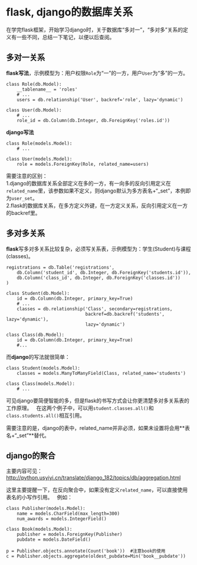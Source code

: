 # flask, django的数据库关系  
  
在学完flask框架，开始学习django时，关于数据库“多对一”，“多对多”关系的定义有一些不同，总结一下笔记，以便以后查阅。  
  
## 多对一关系  
  
**flask写法**，示例模型为：用户权限`Role`为“一”的一方，用户`User`为“多”的一方。  
```
class Role(db.Model):
    __tablename__ = 'roles'
    # ...
    users = db.relationship('User', backref='role', lazy='dynamic')
    
class User(db.Model):
    # ...
    role_id = db.Column(db.Integer, db.ForeignKey('roles.id'))
```
  
**django写法**  
```
class Role(models.Model):
    # ...
    
class User(models.Model):
    role = models.ForeignKey(Role, related_name=users)
```
需要注意的区别：  
1.django的数据库关系全部定义在多的一方，有一向多的反向引用定义在`related_name`里，该参数如果不定义，则django默认为多方表名+“_set”，本例即为`user_set`。  
2.flask的数据库关系，在多方定义外键，在一方定义关系，反向引用定义在一方的backref里。  
  
## 多对多关系  
  
**flask**写多对多关系比较复杂，必须写关系表，示例模型为：学生(Student)与课程(classes)。  
```
registrations = db.Table('registrations',
    db.Column('student_id', db.Integer, db.ForeignKey('students.id')),
    db.Column('class_id', db.Integer, db.ForeignKey('classes.id'))
)

class Student(db.Model):
    id = db.Column(db.Integer, primary_key=True)
    # ...
    classes = db.relationship('Class', secondary=registrations,
                              backref=db.backref('students', lazy='dynamic'),
                              lazy='dynamic')
                              
class Class(db.Model):
    id = db.Column(db.Integer, primary_key=True)
    #...
```
而**django**的写法就很简单：  
```
class Student(models.Model):
    classes = models.ManyToManyField(Class, related_name='students')
    
class Class(models.Model):
    # ...
```
可见django要简便智能的多，但是flask的书写方式会让你更清楚多对多关系表的工作原理。  
在这两个例子中，可以用`student.classes.all()`和`class.students.all()`相互引用。  

需要注意的是，django的表中，related_name并非必须，如果未设置将会用**表名+“_set”**替代。  

## django的聚合

主要内容可见：http://python.usyiyi.cn/translate/django_182/topics/db/aggregation.html  

这里主要提醒一下，在反向聚合中，如果没有定义`related_name`，可以直接使用表名的小写作引用。  
例如：  
```
class Publisher(models.Model):
    name = models.CharField(max_length=300)
    num_awards = models.IntegerField()

class Book(models.Model):
    publisher = models.ForeignKey(Publisher)
    pubdate = models.DateField()
    
p = Publisher.objects.annotate(Count('book'))  #注意book的使用
c = Publisher.objects.aggregate(oldest_pubdate=Min('book__pubdate'))
```
